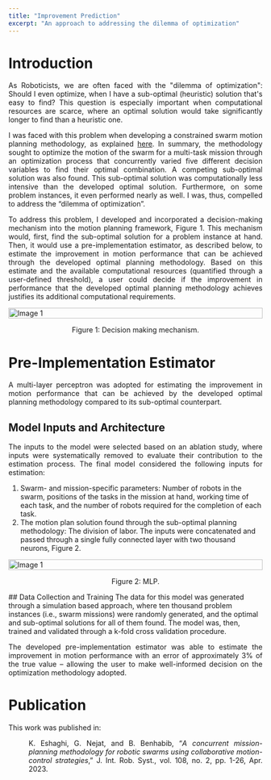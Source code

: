 ```yaml
---
title: "Improvement Prediction"
excerpt: "An approach to addressing the dilemma of optimization"
---
```

<style>
p {
  text-align: justify;
}
</style>

# Introduction
As Roboticists, we are often faced with the "dilemma of optimization": Should I even optimize, when I have a sub-optimal (heuristic) solution that's easy to find? This question is especially important when computational resources are scarce, where an optimal solution would take significantly longer to find than a heuristic one.

I was faced with this problem when developing a constrained swarm motion planning methodology, as explained <a href="{{ base.siteurl }}/software/constrained-motion-planning/">here</a>. In summary, the methodology sought to optimize the motion of the swarm for a multi-task mission through an optimization process that concurrently varied five different decision variables to find their optimal combination. A competing sub-optimal solution was also found. This sub-optimal solution was computationally less intensive than the developed optimal solution. Furthermore, on some problem instances, it even performed nearly as well. I was, thus, compelled to address the “dilemma of optimization”.

To address this problem, I developed and incorporated a decision-making mechanism into the motion planning framework, Figure 1. This mechanism would, first, find the sub-optimal solution for a problem instance at hand. Then, it would use a pre-implementation estimator, as described below, to estimate the improvement in motion performance that can be achieved through the developed optimal planning methodology. Based on this estimate and the available computational resources (quantified through a user-defined threshold), a user could decide if the improvement in performance that the developed optimal planning methodology achieves justifies its additional computational requirements. 

<div style="display: flex; flex-wrap: wrap; justify-content: space-around;">
<img src="{{ site.baseurl }}/assets/images/files_improvement_prediction/mechanism.png" alt="Image 1" style="width: 100%; align: middle;" >
</div>
<p style="text-align: center;">Figure 1: Decision making mechanism.</p>

# Pre-Implementation Estimator
A multi-layer perceptron was adopted for estimating the improvement in motion performance that can be achieved by the developed optimal planning methodology compared to its sub-optimal counterpart.

## Model Inputs and Architecture
The inputs to the model were selected based on an ablation study, where inputs were systematically removed to evaluate their contribution to the estimation process. The final model considered the following inputs for estimation:
1.	Swarm- and mission-specific parameters: Number of robots in the swarm, positions of the tasks in the mission at hand, working time of each task, and the number of robots required for the completion of each task.
2.	The motion plan solution found through the sub-optimal planning methodology: The division of labor. 
The inputs were concatenated and passed through a single fully connected layer with two thousand neurons, Figure 2.

<div style="display: flex; flex-wrap: wrap; justify-content: space-around;">
<img src="{{ site.baseurl }}/assets/images/files_improvement_prediction/mlp.png" alt="Image 1" style="width: 100%; align: middle;" >
</div>
<p style="text-align: center;">Figure 2: MLP.</p>
## Data Collection and Training
The data for this model was generated through a simulation based approach, where ten thousand problem instances (i.e., swarm missions) were randomly generated, and the optimal and sub-optimal solutions for all of them found. The model was, then, trained and validated through a k-fold cross validation procedure. 

The developed pre-implementation estimator was able to estimate the improvement in motion performance with an error of approximately 3% of the true value – allowing the user to make well-informed decision on the optimization methodology adopted.

# Publication
This work was published in:
<p style="padding-left: 40px;"> 
	K. Eshaghi, G. Nejat, and B. Benhabib, “<i>A concurrent mission-planning methodology for robotic swarms using collaborative motion-control strategies</i>,” J. Int. Rob. Syst., vol. 108, no. 2, pp. 1-26, Apr. 2023.
</p>